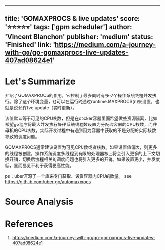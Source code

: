 
---
title: 'GOMAXPROCS & live updates'
score: '⭐️⭐️⭐️⭐️⭐️'
tags: ['gpm scheduler']
author: 'Vincent Blanchon'
publisher: 'medium'
status: 'Finished'
link: 'https://medium.com/a-journey-with-go/go-gomaxprocs-live-updates-407ad08624e1'
---

# Let's Summarize

介绍了GOMAXPROCS的作用，它控制了最多同时有多少个操作系统线程并发执行。除了这个环境变量，也可以在运行时通过runtime.MAXPROCS(n)来设置，也就是说允许live update（实时更新）。

该值默认等于可见的CPU核数，但是在docker容器里面希望做些资源隔离，比如希望go程序将最大并发执行操作系统线程数设置为分配给容器的CPU核数，而非母机的CPU核数，实际开发过程中有遇到因为容器中获取的不是分配的实际核数导致的调度问题。

GOMAXPROCS通常建议设置为可见CPU数或者核数。如果设置值偏大，则更多的线程被创建，操作系统调度多线程到有限的处理器核上将会引入更多的上下文切换开销，切换后协程相关的调度问题也将引入更多的开销。如果设置更小，并发度低，显而易见不利于获得更高性能。

ps：uber开源了一个库来专门获取、设置容器内CPU的数量。
        see https://github.com/uber-go/automaxprocs


# Source Analysis



# References
1. https://medium.com/a-journey-with-go/go-gomaxprocs-live-updates-407ad08624e1
